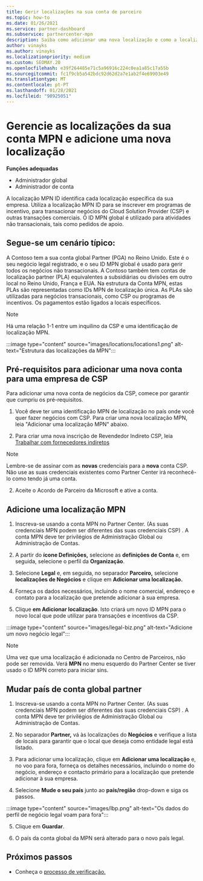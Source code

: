 ```yaml
---
title: Gerir localizações na sua conta de parceiro
ms.topic: how-to
ms.date: 01/26/2021
ms.service: partner-dashboard
ms.subservice: partnercenter-mpn
description: Saiba como adicionar uma nova localização e como a localização MPN ID é usada em programas de incentivo, negócios de CSP, subscrições e outras transações.
author: vinayks
ms.author: vinayks
ms.localizationpriority: medium
ms.custom: SEOMAY.20
ms.openlocfilehash: e39f264485e71c5a96916c224c0ea1a85c17a55b
ms.sourcegitcommit: fc1f9cb5a542bdc92d62d2a7e1ab2f4e69903e49
ms.translationtype: MT
ms.contentlocale: pt-PT
ms.lasthandoff: 01/28/2021
ms.locfileid: "98925051"
---
```

# <a name="manage-your-mpn-account-locations-and-add-a-new-location"></a>Gerencie as localizações da sua conta MPN e adicione uma nova localização


**Funções adequadas**

- Administrador global
- Administrador de conta

A localização MPN ID identifica cada localização específica da sua empresa. Utiliza a localização MPN ID para se inscrever em programas de incentivo, para transacionar negócios do Cloud Solution Provider (CSP) e outras transações comerciais. O ID MPN global é utilizado para atividades não transacionais, tais como pedidos de apoio.

## <a name="the-following-is-a-typical-scenario"></a>Segue-se um cenário típico:

A Contoso tem a sua conta global Partner (PGA) no Reino Unido. Este é o seu negócio legal registrado, e o seu ID MPN global é usado para gerir todos os negócios não transacionais. A Contoso também tem contas de localização partner (PLA) equivalentes a subsidiárias ou divisões em outro local no Reino Unido, França e EUA. Na estrutura da Conta MPN, estas PLAs são representadas como IDs MPN de localização única. As PLAs são utilizadas para negócios transacionais, como CSP ou programas de incentivos. Os pagamentos estão ligados a locais específicos. 

>[!NOTE]
>Há uma relação 1-1 entre um inquilino da CSP e uma identificação de localização MPN.

:::image type="content" source="images/locations/locations1.png" alt-text="Estrutura das localizações da MPN":::

## <a name="prerequisites-in-order-to-add-a-new-account-for-a-csp-business"></a>Pré-requisitos para adicionar uma nova conta para uma empresa de CSP

Para adicionar uma nova conta de negócios da CSP, comece por garantir que cumpriu os pré-requisitos.

1. Você deve ter uma identificação MPN de localização no país onde você quer fazer negócios com CSP. Para criar uma nova localização MPN, leia "Adicionar uma localização MPN" abaixo.
  
1. Para criar uma nova inscrição de Revendedor Indireto CSP, leia [Trabalhar com fornecedores indiretos](indirect-reseller-tasks-in-partner-center.md#get-started) 

>[!NOTE] 
 >Lembre-se de assinar com as **novas** credenciais para a **nova** conta CSP. Não use as suas credenciais existentes como Partner Center irá reconhecê-lo como tendo já uma conta.

2. Aceite o Acordo de Parceiro da Microsoft e ative a conta.

## <a name="add-an-mpn-location"></a>Adicione uma localização MPN

1. Inscreva-se usando a conta MPN no Partner Center. (As suas credenciais MPN podem ser diferentes das suas credenciais CSP) . A conta MPN deve ter privilégios de Administração Global ou Administração de Contas. 

1. A partir do **ícone Definições,** selecione as **definições de Conta** e, em seguida, selecione o perfil da **Organização**.

2. Selecione **Legal** e, em seguida, no separador **Parceiro,** selecione **localizações de Negócios** e clique em **Adicionar uma localização.**

3. Forneça os dados necessários, incluindo o nome comercial, endereço e contato para a localização que pretende adicionar à sua empresa.
 
1. Clique **em Adicionar localização**. Isto criará um novo ID MPN para o novo local que pode utilizar para transações e incentivos da CSP.

:::image type="content" source="images/legal-biz.png" alt-text="Adicione um novo negócio legal":::

> [!NOTE]
> Uma vez que uma localização é adicionada no Centro de Parceiros, não pode ser removida. Verá **MPN** no menu esquerdo do Partner Center se tiver usado o ID MPN correto para iniciar sins.

## <a name="change-country-of-partner-global-account"></a>Mudar país de conta global partner 

1. Inscreva-se usando a conta MPN no Partner Center. (As suas credenciais MPN podem ser diferentes das suas credenciais CSP) . A conta MPN deve ter privilégios de Administração Global ou Administração de Contas. 

2. No separador **Partner,** vá às localizações do **Negócios** e verifique a lista de locais para garantir que o local que deseja como entidade legal está listado. 
 
1. Para adicionar uma localização, clique em **Adicionar uma localização** e, no voo para fora, forneça os detalhes necessários, incluindo o nome do negócio, endereço e contacto primário para a localização que pretende adicionar à sua empresa. 
 
1. Selecione **Mude o seu país** junto ao **país/região** drop-down e siga os passos. 

:::image type="content" source="images/lbp.png" alt-text="Os dados do perfil de negócio legal voam para fora":::

5. Clique em **Guardar**.

6. O país da conta global da MPN será alterado para o novo país legal.
  
## <a name="next-steps"></a>Próximos passos

- Conheça o [processo de verificação.](verification-responses.md)
